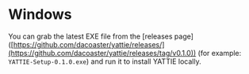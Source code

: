 # Windows

You can grab the latest EXE file from the \[releases page]\([https://github.com/dacoaster/yattie/releases/](https://github.com/dacoaster/yattie/releases/tag/v0.1.0)) (for example: `YATTIE-Setup-0.1.0.exe`) and run it to install YATTIE locally.
